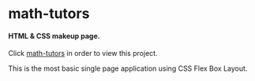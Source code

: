 # math-tutors

#### HTML & CSS makeup page. 

Click [math-tutors](https://innawebdev.offyoucode.co.uk/math-tutors/) in order to view this project. 

This is the most basic single page application using CSS Flex Box Layout. 
